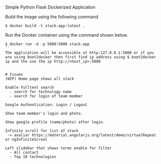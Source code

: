 Simple Python Flask Dockerized Application

Build the image using the following command

```console
$ docker build -t stack-app:latest .
```
Run the Docker container using the command shown below.

```console
$ docker run -d -p 5000:5000 stack-app
``
The application will be accessible at http:127.0.0.1:5000 or if you are using boot2docker then first find ip address using $ boot2docker ip and the use the ip http://<host_ip>:5000


# Issues
(WIP) Home page shows all stack

Enable fulltext search
  - search for technology name
  - search for login of team member

Google Authentication: Login / Logout

Show team member's login and photo. 

Show google profile (name/photo) after login.

Infinite scroll for list of stack 
 -> avaliar https://material.angularjs.org/latest/demo/virtualRepeat or ngInfiniteScrool

Left slidebar that shows terms enable for filter
  - All contact
  - Top 10 technologies